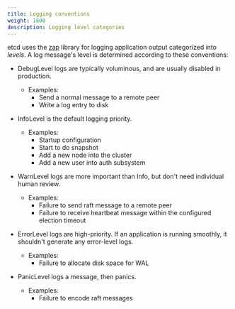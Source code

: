 ```yaml
---
title: Logging conventions
weight: 1600
description: Logging level categories
---
```


etcd uses the [zap][zap] library for logging application output categorized into *levels*. A log message's level is determined according to these conventions:

* DebugLevel logs are typically voluminous, and are usually disabled in production.
  * Examples:
    * Send a normal message to a remote peer
    * Write a log entry to disk

* InfoLevel is the default logging priority.
  * Examples:
    * Startup configuration
    * Start to do snapshot
    * Add a new node into the cluster
    * Add a new user into auth subsystem

* WarnLevel logs are more important than Info, but don't need individual human review.
  * Examples:
    * Failure to send raft message to a remote peer
    * Failure to receive heartbeat message within the configured election timeout

* ErrorLevel logs are high-priority. If an application is running smoothly, it shouldn't generate any error-level logs.
  * Examples:
    * Failure to allocate disk space for WAL

* PanicLevel logs a message, then panics.
  * Examples:
    * Failure to encode raft messages

[zap]: https://github.com/uber-go/zap
